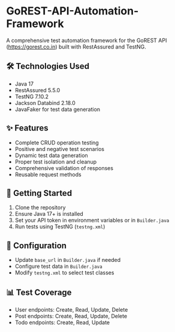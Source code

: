 # GoREST-API-Automation-Framework
A comprehensive test automation framework for the GoREST API (https://gorest.co.in) built with RestAssured and TestNG.

## 🛠️ Technologies Used
- Java 17
- RestAssured 5.5.0
- TestNG 7.10.2
- Jackson Databind 2.18.0
- JavaFaker for test data generation
## ✨ Features
- Complete CRUD operation testing
- Positive and negative test scenarios
- Dynamic test data generation
- Proper test isolation and cleanup
- Comprehensive validation of responses
- Reusable request methods

## 🚀 Getting Started
1. Clone the repository
2. Ensure Java 17+ is installed
3. Set your API token in environment variables or in `Builder.java`
4. Run tests using TestNG (`testng.xml`)

## 🔧 Configuration
- Update `base_url` in `Builder.java` if needed
- Configure test data in `Builder.java`
- Modify `testng.xml` to select test classes

## 📊 Test Coverage
- User endpoints: Create, Read, Update, Delete
- Post endpoints: Create, Read, Update, Delete
- Todo endpoints: Create, Read, Update




